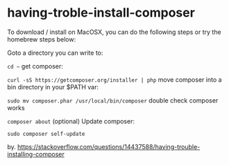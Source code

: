 # having-troble-install-composer

To download / install on MacOSX, you can do the following steps or try the homebrew steps below:

Goto a directory you can write to:

``` cd ~ ```
get composer:

``` curl -sS https://getcomposer.org/installer | php ```
move composer into a bin directory in your $PATH var:

``` sudo mv composer.phar /usr/local/bin/composer ```
double check composer works

``` composer about ```
(optional) Update composer:

``` sudo composer self-update ```

by. https://stackoverflow.com/questions/14437588/having-trouble-installing-composer
